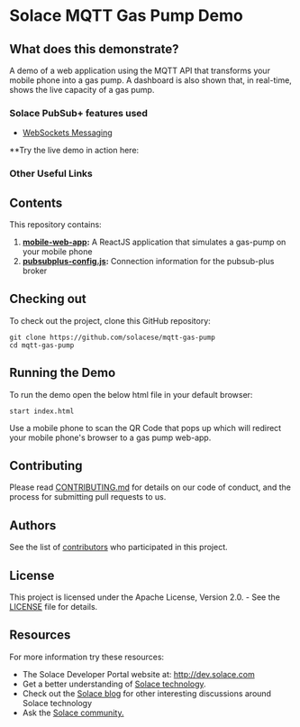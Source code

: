# Solace MQTT Gas Pump Demo

## What does this demonstrate?

A demo of a web application using the MQTT API that transforms your mobile phone into a gas pump. A dashboard is also shown that, in real-time, shows the live capacity of a gas pump.

  
### Solace PubSub+ features used
- [WebSockets Messaging](https://docs.solace.com/Solace-PubSub-Messaging-APIs/JavaScript-API/Web-Messaging-Concepts/Web-Messaging-Architectures.htm)

**Try the live demo in action here:


### Other Useful Links


## Contents

This repository contains:

1. **[mobile-web-app](mobile-web-app/):** A ReactJS application that simulates a gas-pump on your mobile phone
2. **[pubsubplus-config.js](pubsubplus-config.js):** Connection information for the pubsub-plus broker


## Checking out

To check out the project, clone this GitHub repository:

```
git clone https://github.com/solacese/mqtt-gas-pump
cd mqtt-gas-pump
```

## Running the Demo

To run the demo open the below html file in your default browser:

```
start index.html
```

Use a mobile phone to scan the QR Code that pops up which will redirect your mobile phone's browser to a gas pump web-app.

## Contributing

Please read [CONTRIBUTING.md](CONTRIBUTING.md) for details on our code of conduct, and the process for submitting pull requests to us.

## Authors

See the list of [contributors](https://github.com/solacese/machine-learning-demo/graphs/contributors) who participated in this project.

## License

This project is licensed under the Apache License, Version 2.0. - See the [LICENSE](LICENSE) file for details.

## Resources

For more information try these resources:

- The Solace Developer Portal website at: http://dev.solace.com
- Get a better understanding of [Solace technology](http://dev.solace.com/tech/).
- Check out the [Solace blog](http://dev.solace.com/blog/) for other interesting discussions around Solace technology
- Ask the [Solace community.](http://dev.solace.com/community/)
